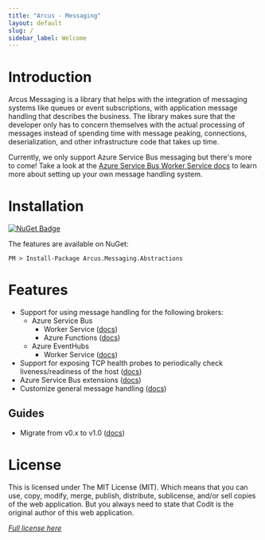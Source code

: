 ```yaml
---
title: "Arcus - Messaging"
layout: default
slug: /
sidebar_label: Welcome
---
```


# Introduction

Arcus Messaging is a library that helps with the integration of messaging systems like queues or event subscriptions, with application message handling that describes the business.
The library makes sure that the developer only has to concern themselves with the actual processing of messages instead of spending time with message peaking, connections, deserialization, and other infrastructure code that takes up time.

Currently, we only support Azure Service Bus messaging but there's more to come!
Take a look at the [Azure Service Bus Worker Service docs](./02-Features/02-message-handling/01-service-bus.md) to learn more about setting up your own message handling system.

# Installation

[![NuGet Badge](https://buildstats.info/nuget/Arcus.Messaging.Abstractions)](https://www.nuget.org/packages/Arcus.Messaging.Abstractions/)

The features are available on NuGet:

```shell
PM > Install-Package Arcus.Messaging.Abstractions
```

# Features

- Support for using message handling for the following brokers:
  - Azure Service Bus
    - Worker Service ([docs](./02-Features/02-message-handling/01-service-bus.md))
    - Azure Functions ([docs](./02-Features/02-message-handling/02-service-bus-azure-functions.md)) 
  - Azure EventHubs
    - Worker Service ([docs](./02-Features/02-message-handling/03-event-hubs.md))
- Support for exposing TCP health probes to periodically check liveness/readiness of the host ([docs](./02-Features/03-tcp-health-probe.md))
- Azure Service Bus extensions ([docs](./02-Features/04-service-bus-extensions.md))
- Customize general message handling ([docs](./02-Features/02-message-handling/04-customize-general.md))

## Guides

* Migrate from v0.x to v1.0 ([docs](./03-Guides/migration-guide-v1.0.md))

# License
This is licensed under The MIT License (MIT). Which means that you can use, copy, modify, merge, publish, distribute, sublicense, and/or sell copies of the web application. But you always need to state that Codit is the original author of this web application.

*[Full license here](https://github.com/arcus-azure/arcus.messaging/blob/master/LICENSE)*
